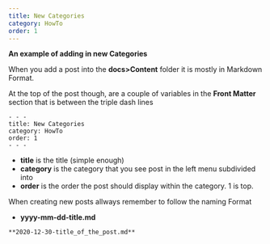 ```yaml
---
title: New Categories
category: HowTo
order: 1
---
```



**An example of adding in new Categories**

When you add a post into the **docs>Content** folder it is mostly in  Markdown Format.

At the top of the post though, are a couple of variables in the **Front Matter** section that is between the triple dash lines

```
- - -
title: New Categories
category: HowTo
order: 1
- - -
```

- **title** is the title (simple enough)
- **category** is the category that you see post in the left menu subdivided into
- **order** is the order the post should display within the category. 1 is top.

When creating new posts allways remember to follow the naming Format
- **yyyy-mm-dd-title.md**


```
**2020-12-30-title_of_the_post.md**
```  
